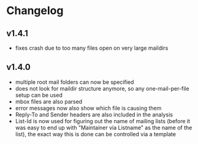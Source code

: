 # Changelog

## v1.4.1

 - fixes crash due to too many files open on very large maildirs

## v1.4.0

 - multiple root mail folders can now be specified
 - does not look for maildir structure anymore, so any one-mail-per-file setup can be used
 - mbox files are also parsed
 - error messages now also show which file is causing them
 - Reply-To and Sender headers are also included in the analysis
 - List-Id is now used for figuring out the name of mailing lists (before it was easy to
   end up with "Maintainer via Listname" as the name of the list), the exact way this is
   done can be controlled via a template
